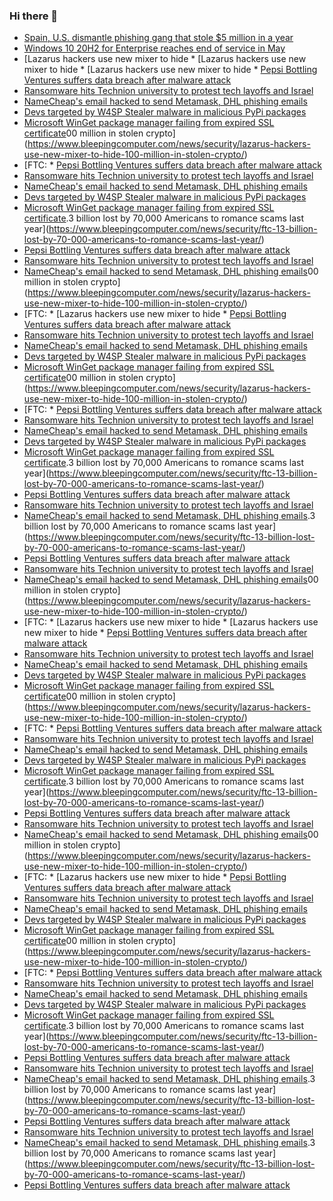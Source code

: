 ### Hi there 👋

<!--START_SECTION:feed-->
* [Spain, U.S. dismantle phishing gang that stole $5 million in a year](https://www.bleepingcomputer.com/news/security/spain-us-dismantle-phishing-gang-that-stole-5-million-in-a-year/)
* [Windows 10 20H2 for Enterprise reaches end of service in May](https://www.bleepingcomputer.com/news/microsoft/windows-10-20h2-for-enterprise-reaches-end-of-service-in-may/)
* [Lazarus hackers use new mixer to hide * [Lazarus hackers use new mixer to hide * [Lazarus hackers use new mixer to hide * [Pepsi Bottling Ventures suffers data breach after malware attack](https://www.bleepingcomputer.com/news/security/pepsi-bottling-ventures-suffers-data-breach-after-malware-attack/)
* [Ransomware hits Technion university to protest tech layoffs and Israel](https://www.bleepingcomputer.com/news/security/ransomware-hits-technion-university-to-protest-tech-layoffs-and-israel/)
* [NameCheap's email hacked to send Metamask, DHL phishing emails](https://www.bleepingcomputer.com/news/security/namecheaps-email-hacked-to-send-metamask-dhl-phishing-emails/)
* [Devs targeted by W4SP Stealer malware in malicious PyPi packages](https://www.bleepingcomputer.com/news/security/devs-targeted-by-w4sp-stealer-malware-in-malicious-pypi-packages/)
* [Microsoft WinGet package manager failing from expired SSL certificate](https://www.bleepingcomputer.com/news/security/microsoft-winget-package-manager-failing-from-expired-ssl-certificate/)00 million in stolen crypto](https://www.bleepingcomputer.com/news/security/lazarus-hackers-use-new-mixer-to-hide-100-million-in-stolen-crypto/)
* [FTC: * [Pepsi Bottling Ventures suffers data breach after malware attack](https://www.bleepingcomputer.com/news/security/pepsi-bottling-ventures-suffers-data-breach-after-malware-attack/)
* [Ransomware hits Technion university to protest tech layoffs and Israel](https://www.bleepingcomputer.com/news/security/ransomware-hits-technion-university-to-protest-tech-layoffs-and-israel/)
* [NameCheap's email hacked to send Metamask, DHL phishing emails](https://www.bleepingcomputer.com/news/security/namecheaps-email-hacked-to-send-metamask-dhl-phishing-emails/)
* [Devs targeted by W4SP Stealer malware in malicious PyPi packages](https://www.bleepingcomputer.com/news/security/devs-targeted-by-w4sp-stealer-malware-in-malicious-pypi-packages/)
* [Microsoft WinGet package manager failing from expired SSL certificate](https://www.bleepingcomputer.com/news/security/microsoft-winget-package-manager-failing-from-expired-ssl-certificate/).3 billion lost by 70,000 Americans to romance scams last year](https://www.bleepingcomputer.com/news/security/ftc-13-billion-lost-by-70-000-americans-to-romance-scams-last-year/)
* [Pepsi Bottling Ventures suffers data breach after malware attack](https://www.bleepingcomputer.com/news/security/pepsi-bottling-ventures-suffers-data-breach-after-malware-attack/)
* [Ransomware hits Technion university to protest tech layoffs and Israel](https://www.bleepingcomputer.com/news/security/ransomware-hits-technion-university-to-protest-tech-layoffs-and-israel/)
* [NameCheap's email hacked to send Metamask, DHL phishing emails](https://www.bleepingcomputer.com/news/security/namecheaps-email-hacked-to-send-metamask-dhl-phishing-emails/)00 million in stolen crypto](https://www.bleepingcomputer.com/news/security/lazarus-hackers-use-new-mixer-to-hide-100-million-in-stolen-crypto/)
* [FTC: * [Lazarus hackers use new mixer to hide * [Pepsi Bottling Ventures suffers data breach after malware attack](https://www.bleepingcomputer.com/news/security/pepsi-bottling-ventures-suffers-data-breach-after-malware-attack/)
* [Ransomware hits Technion university to protest tech layoffs and Israel](https://www.bleepingcomputer.com/news/security/ransomware-hits-technion-university-to-protest-tech-layoffs-and-israel/)
* [NameCheap's email hacked to send Metamask, DHL phishing emails](https://www.bleepingcomputer.com/news/security/namecheaps-email-hacked-to-send-metamask-dhl-phishing-emails/)
* [Devs targeted by W4SP Stealer malware in malicious PyPi packages](https://www.bleepingcomputer.com/news/security/devs-targeted-by-w4sp-stealer-malware-in-malicious-pypi-packages/)
* [Microsoft WinGet package manager failing from expired SSL certificate](https://www.bleepingcomputer.com/news/security/microsoft-winget-package-manager-failing-from-expired-ssl-certificate/)00 million in stolen crypto](https://www.bleepingcomputer.com/news/security/lazarus-hackers-use-new-mixer-to-hide-100-million-in-stolen-crypto/)
* [FTC: * [Pepsi Bottling Ventures suffers data breach after malware attack](https://www.bleepingcomputer.com/news/security/pepsi-bottling-ventures-suffers-data-breach-after-malware-attack/)
* [Ransomware hits Technion university to protest tech layoffs and Israel](https://www.bleepingcomputer.com/news/security/ransomware-hits-technion-university-to-protest-tech-layoffs-and-israel/)
* [NameCheap's email hacked to send Metamask, DHL phishing emails](https://www.bleepingcomputer.com/news/security/namecheaps-email-hacked-to-send-metamask-dhl-phishing-emails/)
* [Devs targeted by W4SP Stealer malware in malicious PyPi packages](https://www.bleepingcomputer.com/news/security/devs-targeted-by-w4sp-stealer-malware-in-malicious-pypi-packages/)
* [Microsoft WinGet package manager failing from expired SSL certificate](https://www.bleepingcomputer.com/news/security/microsoft-winget-package-manager-failing-from-expired-ssl-certificate/).3 billion lost by 70,000 Americans to romance scams last year](https://www.bleepingcomputer.com/news/security/ftc-13-billion-lost-by-70-000-americans-to-romance-scams-last-year/)
* [Pepsi Bottling Ventures suffers data breach after malware attack](https://www.bleepingcomputer.com/news/security/pepsi-bottling-ventures-suffers-data-breach-after-malware-attack/)
* [Ransomware hits Technion university to protest tech layoffs and Israel](https://www.bleepingcomputer.com/news/security/ransomware-hits-technion-university-to-protest-tech-layoffs-and-israel/)
* [NameCheap's email hacked to send Metamask, DHL phishing emails](https://www.bleepingcomputer.com/news/security/namecheaps-email-hacked-to-send-metamask-dhl-phishing-emails/).3 billion lost by 70,000 Americans to romance scams last year](https://www.bleepingcomputer.com/news/security/ftc-13-billion-lost-by-70-000-americans-to-romance-scams-last-year/)
* [Pepsi Bottling Ventures suffers data breach after malware attack](https://www.bleepingcomputer.com/news/security/pepsi-bottling-ventures-suffers-data-breach-after-malware-attack/)
* [Ransomware hits Technion university to protest tech layoffs and Israel](https://www.bleepingcomputer.com/news/security/ransomware-hits-technion-university-to-protest-tech-layoffs-and-israel/)
* [NameCheap's email hacked to send Metamask, DHL phishing emails](https://www.bleepingcomputer.com/news/security/namecheaps-email-hacked-to-send-metamask-dhl-phishing-emails/)00 million in stolen crypto](https://www.bleepingcomputer.com/news/security/lazarus-hackers-use-new-mixer-to-hide-100-million-in-stolen-crypto/)
* [FTC: * [Lazarus hackers use new mixer to hide * [Lazarus hackers use new mixer to hide * [Pepsi Bottling Ventures suffers data breach after malware attack](https://www.bleepingcomputer.com/news/security/pepsi-bottling-ventures-suffers-data-breach-after-malware-attack/)
* [Ransomware hits Technion university to protest tech layoffs and Israel](https://www.bleepingcomputer.com/news/security/ransomware-hits-technion-university-to-protest-tech-layoffs-and-israel/)
* [NameCheap's email hacked to send Metamask, DHL phishing emails](https://www.bleepingcomputer.com/news/security/namecheaps-email-hacked-to-send-metamask-dhl-phishing-emails/)
* [Devs targeted by W4SP Stealer malware in malicious PyPi packages](https://www.bleepingcomputer.com/news/security/devs-targeted-by-w4sp-stealer-malware-in-malicious-pypi-packages/)
* [Microsoft WinGet package manager failing from expired SSL certificate](https://www.bleepingcomputer.com/news/security/microsoft-winget-package-manager-failing-from-expired-ssl-certificate/)00 million in stolen crypto](https://www.bleepingcomputer.com/news/security/lazarus-hackers-use-new-mixer-to-hide-100-million-in-stolen-crypto/)
* [FTC: * [Pepsi Bottling Ventures suffers data breach after malware attack](https://www.bleepingcomputer.com/news/security/pepsi-bottling-ventures-suffers-data-breach-after-malware-attack/)
* [Ransomware hits Technion university to protest tech layoffs and Israel](https://www.bleepingcomputer.com/news/security/ransomware-hits-technion-university-to-protest-tech-layoffs-and-israel/)
* [NameCheap's email hacked to send Metamask, DHL phishing emails](https://www.bleepingcomputer.com/news/security/namecheaps-email-hacked-to-send-metamask-dhl-phishing-emails/)
* [Devs targeted by W4SP Stealer malware in malicious PyPi packages](https://www.bleepingcomputer.com/news/security/devs-targeted-by-w4sp-stealer-malware-in-malicious-pypi-packages/)
* [Microsoft WinGet package manager failing from expired SSL certificate](https://www.bleepingcomputer.com/news/security/microsoft-winget-package-manager-failing-from-expired-ssl-certificate/).3 billion lost by 70,000 Americans to romance scams last year](https://www.bleepingcomputer.com/news/security/ftc-13-billion-lost-by-70-000-americans-to-romance-scams-last-year/)
* [Pepsi Bottling Ventures suffers data breach after malware attack](https://www.bleepingcomputer.com/news/security/pepsi-bottling-ventures-suffers-data-breach-after-malware-attack/)
* [Ransomware hits Technion university to protest tech layoffs and Israel](https://www.bleepingcomputer.com/news/security/ransomware-hits-technion-university-to-protest-tech-layoffs-and-israel/)
* [NameCheap's email hacked to send Metamask, DHL phishing emails](https://www.bleepingcomputer.com/news/security/namecheaps-email-hacked-to-send-metamask-dhl-phishing-emails/)00 million in stolen crypto](https://www.bleepingcomputer.com/news/security/lazarus-hackers-use-new-mixer-to-hide-100-million-in-stolen-crypto/)
* [FTC: * [Lazarus hackers use new mixer to hide * [Pepsi Bottling Ventures suffers data breach after malware attack](https://www.bleepingcomputer.com/news/security/pepsi-bottling-ventures-suffers-data-breach-after-malware-attack/)
* [Ransomware hits Technion university to protest tech layoffs and Israel](https://www.bleepingcomputer.com/news/security/ransomware-hits-technion-university-to-protest-tech-layoffs-and-israel/)
* [NameCheap's email hacked to send Metamask, DHL phishing emails](https://www.bleepingcomputer.com/news/security/namecheaps-email-hacked-to-send-metamask-dhl-phishing-emails/)
* [Devs targeted by W4SP Stealer malware in malicious PyPi packages](https://www.bleepingcomputer.com/news/security/devs-targeted-by-w4sp-stealer-malware-in-malicious-pypi-packages/)
* [Microsoft WinGet package manager failing from expired SSL certificate](https://www.bleepingcomputer.com/news/security/microsoft-winget-package-manager-failing-from-expired-ssl-certificate/)00 million in stolen crypto](https://www.bleepingcomputer.com/news/security/lazarus-hackers-use-new-mixer-to-hide-100-million-in-stolen-crypto/)
* [FTC: * [Pepsi Bottling Ventures suffers data breach after malware attack](https://www.bleepingcomputer.com/news/security/pepsi-bottling-ventures-suffers-data-breach-after-malware-attack/)
* [Ransomware hits Technion university to protest tech layoffs and Israel](https://www.bleepingcomputer.com/news/security/ransomware-hits-technion-university-to-protest-tech-layoffs-and-israel/)
* [NameCheap's email hacked to send Metamask, DHL phishing emails](https://www.bleepingcomputer.com/news/security/namecheaps-email-hacked-to-send-metamask-dhl-phishing-emails/)
* [Devs targeted by W4SP Stealer malware in malicious PyPi packages](https://www.bleepingcomputer.com/news/security/devs-targeted-by-w4sp-stealer-malware-in-malicious-pypi-packages/)
* [Microsoft WinGet package manager failing from expired SSL certificate](https://www.bleepingcomputer.com/news/security/microsoft-winget-package-manager-failing-from-expired-ssl-certificate/).3 billion lost by 70,000 Americans to romance scams last year](https://www.bleepingcomputer.com/news/security/ftc-13-billion-lost-by-70-000-americans-to-romance-scams-last-year/)
* [Pepsi Bottling Ventures suffers data breach after malware attack](https://www.bleepingcomputer.com/news/security/pepsi-bottling-ventures-suffers-data-breach-after-malware-attack/)
* [Ransomware hits Technion university to protest tech layoffs and Israel](https://www.bleepingcomputer.com/news/security/ransomware-hits-technion-university-to-protest-tech-layoffs-and-israel/)
* [NameCheap's email hacked to send Metamask, DHL phishing emails](https://www.bleepingcomputer.com/news/security/namecheaps-email-hacked-to-send-metamask-dhl-phishing-emails/).3 billion lost by 70,000 Americans to romance scams last year](https://www.bleepingcomputer.com/news/security/ftc-13-billion-lost-by-70-000-americans-to-romance-scams-last-year/)
* [Pepsi Bottling Ventures suffers data breach after malware attack](https://www.bleepingcomputer.com/news/security/pepsi-bottling-ventures-suffers-data-breach-after-malware-attack/)
* [Ransomware hits Technion university to protest tech layoffs and Israel](https://www.bleepingcomputer.com/news/security/ransomware-hits-technion-university-to-protest-tech-layoffs-and-israel/)
* [NameCheap's email hacked to send Metamask, DHL phishing emails](https://www.bleepingcomputer.com/news/security/namecheaps-email-hacked-to-send-metamask-dhl-phishing-emails/).3 billion lost by 70,000 Americans to romance scams last year](https://www.bleepingcomputer.com/news/security/ftc-13-billion-lost-by-70-000-americans-to-romance-scams-last-year/)
* [Pepsi Bottling Ventures suffers data breach after malware attack](https://www.bleepingcomputer.com/news/security/pepsi-bottling-ventures-suffers-data-breach-after-malware-attack/)
<!--END_SECTION:feed-->

<!--
**frankenk/frankenk** is a ✨ _special_ ✨ repository because its `README.md` (this file) appears on your GitHub profile.

Here are some ideas to get you started:

- 🔭 I’m currently working on ...
- 🌱 I’m currently learning ...
- 👯 I’m looking to collaborate on ...
- 🤔 I’m looking for help with ...
- 💬 Ask me about ...
- 📫 How to reach me: ...
- 😄 Pronouns: ...
- ⚡ Fun fact: ...
-->



